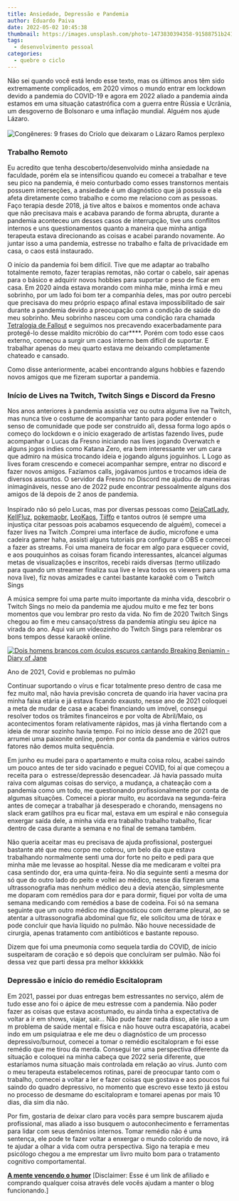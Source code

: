 ```yaml
---
title: Ansiedade, Depressão e Pandemia
author: Eduardo Paiva
date: 2022-05-02 10:45:38
thumbnail: https://images.unsplash.com/photo-1473830394358-91588751b241?ixlib=rb-1.2.1&ixid=MnwxMjA3fDB8MHxzZWFyY2h8MTZ8fGRlcHJlc3NlZHxlbnwwfHwwfHw%3D&w=1000&q=80
tags:
  - desenvolvimento pessoal
categories:
  - quebre o ciclo
---
```

Não sei quando você está lendo esse texto, mas os últimos anos têm sido extremamente complicados, em 2020 vimos o mundo entrar em lockdown devido a pandemia do COVID-19 e agora em 2022 aliado a pandemia ainda estamos em uma situação catastrófica com a guerra entre Rússia e Ucrânia, um desgoverno de Bolsonaro e uma inflação mundial. Alguém nos ajude Lázaro.\
\
![Congêneres: 9 frases do Criolo que deixaram o Lázaro Ramos perplexo](http://1.bp.blogspot.com/-fJSzGYpJpxc/Uzwmpbn-k4I/AAAAAAABFb0/2HBrvKfIe34/s1600/anigif_enhanced-14573-1396356366-9.gif)

### Trabalho Remoto

Eu acredito que tenha descoberto/desenvolvido minha ansiedade na faculdade, porém ela se intensificou quando eu comecei a trabalhar e teve seu pico na pandemia, é meio conturbado como esses transtornos mentais possuem interseções, a ansiedade é um diagnóstico que já possuía e ela afeta diretamente como trabalho e como me relaciono com as pessoas. Faço terapia desde 2018, já tive altos e baixos e momentos onde achava que não precisava mais e acabava parando de forma abrupta, durante a pandemia aconteceu um desses casos de interrupção, tive uns conflitos internos e uns questionamentos quanto a maneira que minha antiga terapeuta estava direcionando as coisas e acabei parando novamente. Ao juntar isso a uma pandemia, estresse no trabalho e falta de privacidade em casa, o caos está instaurado.

O início da pandemia foi bem difícil. Tive que me adaptar ao trabalho totalmente remoto, fazer terapias remotas, não cortar o cabelo, sair apenas para o básico e adquirir novos hobbies para suportar o peso de ficar em casa. Em 2020 ainda estava morando com minha mãe, minha irmã e meu sobrinho, por um lado foi bom ter a companhia deles, mas por outro percebi que precisava do meu próprio espaço afinal estava impossibilitado de sair durante a pandemia devido a preocupação com a condição de saúde do meu sobrinho. Meu sobrinho nasceu com uma condição rara chamada [Tetralogia de Fallout](https://educa.cetrus.com.br/tetralogia-de-fallot-o-que-e-e-seus-quatro-componentes/) e seguimos nos precavendo exacerbadamente para protegê-lo desse maldito micróbio do car\*\*\*\*. Porém com todo esse caos externo, começou a surgir um caos interno bem difícil de suportar. E trabalhar apenas do meu quarto estava me deixando completamente chateado e cansado.

Como disse anteriormente, acabei encontrando alguns hobbies e fazendo novos amigos que me fizeram suportar a pandemia.

### Início de Lives na Twitch, Twitch Sings e Discord da Fresno

Nos anos anteriores à pandemia assistia vez ou outra alguma live na Twitch, mas nunca tive o costume de acompanhar tanto para poder entender o senso de comunidade que pode ser construído ali, dessa forma logo após o começo do lockdown e o início exagerado de artistas fazendo lives, pude acompanhar o Lucas da Fresno iniciando nas lives jogando Overwatch e alguns jogos indies como Katana Zero, era bem interessante ver um cara que admiro na música trocando ideia e jogando alguns joguinhos. L Logo as lives foram crescendo e comecei acompanhar sempre, entrar no discord e fazer novos amigos. Fazíamos calls, jogávamos juntos e trocamos ideia de diversos assuntos. O servidor da Fresno no Discord me ajudou de maneiras inimagináveis, nesse ano de 2022 pude encontrar pessoalmente alguns dos amigos de lá depois de 2 anos de pandemia.\
\
Inspirado não só pelo Lucas, mas por diversas pessoas como [DeiaCatLady](https://www.twitch.tv/deiacatlady), [KellFluz](https://www.twitch.tv/kellfluz), [pokemaobr](https://www.twitch.tv/pokemaobr), [LeoKaos](https://www.twitch.tv/leokaos), [Tiiffo](https://www.twitch.tv/tiiffo) e tantos outros (é sempre uma injustiça citar pessoas pois acabamos esquecendo de alguém), comecei a fazer lives na Twitch .Comprei uma interface de áudio, microfone e uma cadeira gamer haha, assisti alguns tutoriais pra configurar o OBS e comecei a fazer as streams. Foi uma maneira de focar em algo para esquecer covid, e aos pouquinhos as coisas foram ficando interessantes, alcancei algumas metas de visualizações e inscritos, recebi raids diversas (termo utilizado para quando um streamer finaliza sua live e leva todos os viewers para uma nova live), fiz novas amizades e cantei bastante karaokê com o Twitch Sings

A música sempre foi uma parte muito importante da minha vida, descobrir o Twitch Sings no meio da pandemia me ajudou muito e me fez ter bons momentos que vou lembrar pro resto da vida. No fim de 2020 Twitch Sings chegou ao fim e meu cansaço/stress da pandemia atingiu seu ápice na virada do ano. Aqui vai um vídeozinho do Twitch Sings para relembrar os bons tempos desse karaokê online.

[![Dois homens brancos com óculos escuros cantando Breaking Benjamin - Diary of Jane](https://img.youtube.com/vi/DPmGvJHoQhY/0.jpg)](https://www.youtube.com/watch?v=DPmGvJHoQhY)

Ano de 2021, Covid e problemas no pulmão

Continuar suportando o vírus e ficar totalmente preso dentro de casa me fez muito mal, não havia previsão concreta de quando iria haver vacina pra minha faixa etária e já estava ficando exausto, nesse ano de 2021 coloquei a meta de mudar de casa e acabei financiando um imóvel, consegui resolver todos os trâmites financeiros e por volta de Abril/Maio, os acontecimentos foram relativamente rápidos, mas já vinha flertando com a ideia de morar sozinho havia tempo. Foi no início desse ano de 2021 que arrumei uma paixonite online, porém por conta da pandemia e vários outros fatores não demos muita sequência.

Em junho eu mudei para o apartamento e muita coisa rolou, acabei saindo um pouco antes de ter sido vacinado e peguei COVID, foi aí que começou a receita para o  estresse/depressão desencadear. Já havia passado muita raiva com algumas coisas do serviço, a mudança, a chateação com a pandemia como um todo, me questionando profissionalmente por conta de algumas situações. Comecei a piorar muito, eu acordava na segunda-feira antes de começar a trabalhar já desesperado e chorando, mensagens no slack eram gatilhos pra eu ficar mal, estava em um espiral e não conseguia enxergar saída dele, a minha vida era trabalho trabalho trabalho, ficar dentro de casa durante a semana e no final de semana também. 

Não queria aceitar mas eu precisava de ajuda profissional, posterguei bastante até que meu corpo me cobrou, um belo dia que estava trabalhando normalmente senti uma dor forte no peito e pedi para que minha mãe me levasse ao hospital. Nesse dia me medicaram e voltei pra casa sentindo dor, era uma quinta-feira. No dia seguinte senti a mesma dor só que do outro lado do peito e voltei ao médico, nesse dia fizeram uma ultrassonografia mas nenhum médico deu a devia atenção, simplesmente me doparam com remédios para dor e para dormir, fiquei por volta de uma semana medicando com remédios a base de codeína. Foi só na semana seguinte que um outro médico me diagnosticou com derrame pleural, ao se atentar a ultrassonografia abdominal que fiz, ele solicitou uma de tórax e pode concluir que havia líquido no pulmão. Não houve necessidade de cirurgia, apenas tratamento com antibióticos e bastante repouso.

Dizem que foi uma pneumonia como sequela tardia do COVID, de início suspeitaram de coração e só depois que concluíram ser pulmão. Não foi dessa vez que parti dessa pra melhor kkkkkkk

### Depressão e início do remédio Escitalopram

Em 2021, passei por duas entregas bem estressantes no serviço, além de tudo esse ano foi o ápice de meu estresse com a pandemia. Não poder fazer as coisas que estava acostumado, eu ainda tinha a expectativa de voltar a ir em shows, viajar, sair... Não pude fazer nada disso, alie isso a um m problema de saúde mental e física e não houve outra escapatória, acabei indo em um psiquiatraa e ele me deu o diagnóstico de um processo depressivo/burnout, comecei a tomar o remédio escitalopram e foi esse remédio que me tirou da merda. Consegui ter uma perspectiva diferente da situação e coloquei na minha cabeça que 2022 seria diferente, que estaríamos numa situação mais controlada em relação ao vírus. Junto com o meu terapeuta estabelecemos rotinas, parei de preocupar tanto com o trabalho, comecei a voltar a ler e fazer coisas que gostava e aos poucos fui saindo do quadro depressivo, no momento que escrevo esse texto já estou no processo de desmame do escitalopram e tomarei apenas por mais 10 dias, dia sim dia não.

Por fim, gostaria de deixar claro para vocês para sempre buscarem ajuda profissional, mas aliado a isso busquem o autoconhecimento e ferramentas para lidar com seus demônios internos. Tomar remédio não é uma sentença, ele pode te fazer voltar a enxergar o mundo colorido de novo, irá te ajudar a olhar a vida com outra perspectiva. Sigo na terapia e meu psicólogo chegou a me emprestar um livro muito bom para o tratamento cognitivo comportamental.

**[A mente vencendo o humor](https://amzn.to/3JbGY44)** \[Disclaimer: Esse é um link de afiliado e comprando qualquer coisa através dele vocês ajudam a manter o blog funcionando.]